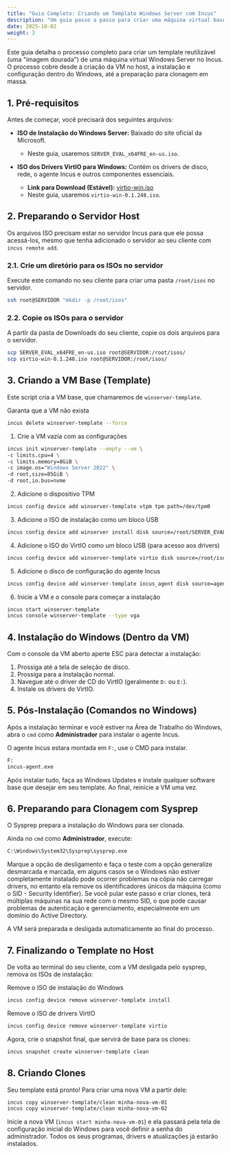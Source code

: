 ```yaml
---
title: "Guia Completo: Criando um Template Windows Server com Incus"
description: "Um guia passo a passo para criar uma máquina virtual base (golden image) do Windows Server no Incus, incluindo a instalação de drivers VirtIO, o agente Incus e a preparação para clonagem com Sysprep."
date: 2025-10-02
weight: 3
---
```


Este guia detalha o processo completo para criar um template reutilizável (uma "imagem dourada") de uma máquina virtual Windows Server no Incus. O processo cobre desde a criação da VM no host, a instalação e configuração dentro do Windows, até a preparação para clonagem em massa.

## 1. Pré-requisitos
Antes de começar, você precisará dos seguintes arquivos:

- **ISO de Instalação do Windows Server:** Baixado do site oficial da Microsoft.
  - Neste guia, usaremos `SERVER_EVAL_x64FRE_en-us.iso`.

- **ISO dos Drivers VirtIO para Windows:** Contém os drivers de disco, rede, o agente Incus e outros componentes essenciais.
  - **Link para Download (Estável):** [virtio-win.iso](https://fedorapeople.org/groups/virt/virtio-win/direct-downloads/stable-virtio/virtio-win.iso)
  - Neste guia, usaremos `virtio-win-0.1.248.iso`.

## 2. Preparando o Servidor Host
Os arquivos ISO precisam estar no servidor Incus para que ele possa acessá-los, mesmo que tenha adicionado o servidor ao seu cliente com `incus remote add`.

### 2.1. Crie um diretório para os ISOs no servidor
Execute este comando no seu cliente para criar uma pasta `/root/isos` no servidor.
```bash
ssh root@SERVIDOR "mkdir -p /root/isos"
```

### 2.2. Copie os ISOs para o servidor
A partir da pasta de Downloads do seu cliente, copie os dois arquivos para o servidor.
```bash
scp SERVER_EVAL_x64FRE_en-us.iso root@SERVIDOR:/root/isos/
scp virtio-win-0.1.248.iso root@SERVIDOR:/root/isos/
```

## 3. Criando a VM Base (Template)
Este script cria a VM base, que chamaremos de `winserver-template`.

Garanta que a VM não exista
```bash
incus delete winserver-template --force
```

1. Crie a VM vazia com as configurações 
```bash
incus init winserver-template --empty --vm \
-c limits.cpu=4 \
-c limits.memory=8GiB \
-c image.os="Windows Server 2022" \
-d root,size=85GiB \
-d root,io.bus=nvme 
```

2. Adicione o dispositivo TPM
```bash
incus config device add winserver-template vtpm tpm path=/dev/tpm0
```

3. Adicione o ISO de instalação como um bloco USB
```bash
incus config device add winserver install disk source=/root/SERVER_EVAL_x64FRE_en-us.iso boot.priority=10 io.bus=usb
```

4. Adicione o ISO do VirtIO como um bloco USB (para acesso aos drivers)
```bash
incus config device add winserver-template virtio disk source=/root/isos/virtio-win-0.1.248.iso io.bus=usb
```

5. Adicione o disco de configuração do agente Incus
```bash
incus config device add winserver-template incus_agent disk source=agent:config
```

6. Inicie a VM e o console para começar a instalação
```bash
incus start winserver-template
incus console winserver-template --type vga
```

## 4. Instalação do Windows (Dentro da VM)
Com o console da VM aberto aperte ESC para detectar a instalação:

1. Prossiga até a tela de seleção de disco.
2. Prossiga para a instalação normal.
3. Navegue até o driver de CD do VirtIO (geralmente `D:` ou `E:`).
4. Instale os drivers do VirtIO.

## 5. Pós-Instalação (Comandos no Windows)
Após a instalação terminar e você estiver na Área de Trabalho do Windows, abra o `cmd` como **Administrador** para instalar o agente Incus.

O agente Incus estara montada em `F:`, use o CMD para instalar.

```cmd
F:
incus-agent.exe
```

Após instalar tudo, faça as Windows Updates e instale qualquer software base que desejar em seu template. Ao final, reinicie a VM uma vez.

## 6. Preparando para Clonagem com Sysprep
O Sysprep prepara a instalação do Windows para ser clonada.

Ainda no `cmd` como **Administrador**, execute:
```cmd
C:\Windows\System32\Sysprep\sysprep.exe 
```
Marque a opção de desligamento e faça o teste com a opção generalize desmarcada e marcada, em alguns casos se o Windows não estiver completamente instalado pode ocorrer problemas na cópia não carregar drivers, no entanto ela remove os identificadores únicos da máquina (como o SID - Security Identifier). Se você pular este passo e criar clones, terá múltiplas máquinas na sua rede com o mesmo SID, o que pode causar problemas de autenticação e gerenciamento, especialmente em um domínio do Active Directory. 

A VM será preparada e desligada automaticamente ao final do processo.

## 7. Finalizando o Template no Host
De volta ao terminal do seu cliente, com a VM desligada pelo sysprep, remova os ISOs de instalação:

Remove o ISO de instalação do Windows
```bash
incus config device remove winserver-template install
```

Remove o ISO de drivers VirtIO
```bash
incus config device remove winserver-template virtio
```

Agora, crie o snapshot final, que servirá de base para os clones:
```bash
incus snapshot create winserver-template clean
```

## 8. Criando Clones
Seu template está pronto! Para criar uma nova VM a partir dele:
```bash
incus copy winserver-template/clean minha-nova-vm-01
incus copy winserver-template/clean minha-nova-vm-02
```

Inicie a nova VM (`incus start minha-nova-vm-01`) e ela passará pela tela de configuração inicial do Windows para você definir a senha do administrador. Todos os seus programas, drivers e atualizações já estarão instalados.
